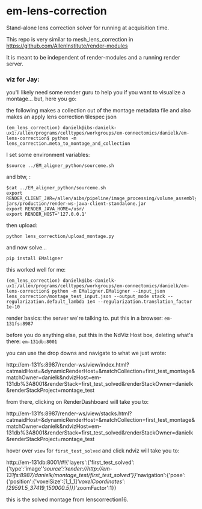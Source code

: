 # em-lens-correction

Stand-alone lens correction solver for running at acquisition time.

This repo is very similar to mesh_lens_correction in 
https://github.com/AllenInstitute/render-modules

It is meant to be independent of render-modules and a running render server.

### viz for Jay:

you'll likely need some render guru to help you if you want to visualize a montage... but, here you go:

the following makes a collection out of the montage metadata file and also makes an apply lens correction tilespec json
```
(em_lens_correction) danielk@ibs-danielk-ux1:/allen/programs/celltypes/workgroups/em-connectomics/danielk/em-lens-correction$ python -m lens_correction.meta_to_montage_and_collection
```

I set some environment variables:
```
$source ../EM_aligner_python/sourceme.sh
```

and btw, :

```
$cat ../EM_aligner_python/sourceme.sh
export RENDER_CLIENT_JAR=/allen/aibs/pipeline/image_processing/volume_assembly/render-jars/production/render-ws-java-client-standalone.jar
export RENDER_JAVA_HOME=/usr/
export RENDER_HOST='127.0.0.1'
```

then upload:
```
python lens_correction/upload_montage.py
```

and now solve...

`pip install EMaligner`

this worked well for me:
```
(em_lens_correction) danielk@ibs-danielk-ux1:/allen/programs/celltypes/workgroups/em-connectomics/danielk/em-lens-correction$ python -m EMaligner.EMaligner --input_json lens_correction/montage_test_input.json --output_mode stack --regularization.default_lambda 1e4 --regularization.translation_factor 1e-10
```

render basics:
the server we're talking to. put this in a browser:
`em-131fs:8987`

before you do anything else, put this in the NdViz Host box, deleting what's there:
`em-131db:8001`

you can use the drop downs and navigate to what we just wrote:

http://em-131fs:8987/render-ws/view/index.html?catmaidHost=&dynamicRenderHost=&matchCollection=first_test_montage&matchOwner=danielk&ndvizHost=em-131db%3A8001&renderStack=first_test_solved&renderStackOwner=danielk&renderStackProject=montage_test

from there, clicking on RenderDashboard will take you to:

http://em-131fs:8987/render-ws/view/stacks.html?catmaidHost=&dynamicRenderHost=&matchCollection=first_test_montage&matchOwner=danielk&ndvizHost=em-131db%3A8001&renderStack=first_test_solved&renderStackOwner=danielk&renderStackProject=montage_test

hover over `view` for `first_test_solved` and click ndviz will take you to:

http://em-131db:8001/#!{'layers':{'first_test_solved':{'type':'image'_'source':'render://http://em-131fs:8987/danielk/montage_test/first_test_solved'}}_'navigation':{'pose':{'position':{'voxelSize':[1_1_1]_'voxelCoordinates':[29591.5_37419_150000.5]}}_'zoomFactor':1}}

this is the solved montage from lenscorrection16.

